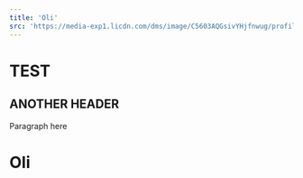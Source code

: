 ```yaml
---
title: 'Oli'
src: 'https://media-exp1.licdn.com/dms/image/C5603AQGsivYHjfnwug/profile-displayphoto-shrink_200_200/0?e=1610582400&v=beta&t=Ka87vbjQ-d9sxZIGwYJp4J9b-9JBXIMjRz-v7r222YQ'
---
```


# TEST

## ANOTHER HEADER

Paragraph here

# Oli
